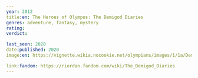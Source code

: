```yaml
---
year: 2012
title:en: The Heroes of Olympus: The Demigod Diaries
genres: adventure, fantasy, mystery
rating:
verdict:

last_seen: 2020
date:published: 2020
image:en: https://vignette.wikia.nocookie.net/olympians/images/1/1a/Demigod_diaries_cover.jpg/revision/latest?cb=20120120192751

link:fandom: https://riordan.fandom.com/wiki/The_Demigod_Diaries
---
```

